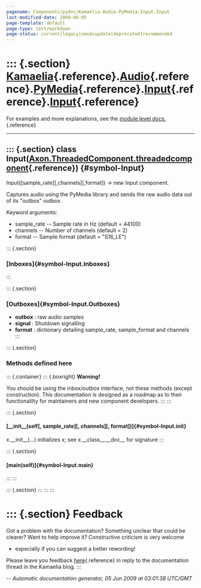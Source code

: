 ```yaml
---
pagename: Components/pydoc/Kamaelia.Audio.PyMedia.Input.Input
last-modified-date: 2009-06-05
page-template: default
page-type: text/markdown
page-status: current|legacy|needsupdate|deprecated|recommended
---
```

::: {.section}
[Kamaelia](/Components/pydoc/Kamaelia.html){.reference}.[Audio](/Components/pydoc/Kamaelia.Audio.html){.reference}.[PyMedia](/Components/pydoc/Kamaelia.Audio.PyMedia.html){.reference}.[Input](/Components/pydoc/Kamaelia.Audio.PyMedia.Input.html){.reference}.[Input](/Components/pydoc/Kamaelia.Audio.PyMedia.Input.Input.html){.reference}
===============================================================================================================================================================================================================================================================================================================================================

For examples and more explanations, see the [module level
docs.](/Components/pydoc/Kamaelia.Audio.PyMedia.Input.html){.reference}

------------------------------------------------------------------------

::: {.section}
class Input([Axon.ThreadedComponent.threadedcomponent](/Docs/Axon/Axon.ThreadedComponent.threadedcomponent.html){.reference}) {#symbol-Input}
-----------------------------------------------------------------------------------------------------------------------------

Input(\[sample\_rate\]\[,channels\]\[,format\]) -\> new Input component.

Captures audio using the PyMedia library and sends the raw audio data
out of its \"outbox\" outbox.

Keyword arguments:

-   sample\_rate \-- Sample rate in Hz (default = 44100)
-   channels \-- Number of channels (default = 2)
-   format \-- Sample format (default = \"S16\_LE\")

::: {.section}
### [Inboxes]{#symbol-Input.Inboxes}
:::

::: {.section}
### [Outboxes]{#symbol-Input.Outboxes}

-   **outbox** : raw audio samples
-   **signal** : Shutdown signalling
-   **format** : dictionary detailing sample\_rate, sample\_format and
    channels
:::

::: {.section}
### Methods defined here

::: {.container}
::: {.boxright}
**Warning!**

You should be using the inbox/outbox interface, not these methods
(except construction). This documentation is designed as a roadmap as to
their functionalilty for maintainers and new component developers.
:::
:::

::: {.section}
#### [\_\_init\_\_(self\[, sample\_rate\]\[, channels\]\[, format\])]{#symbol-Input.__init__}

x.\_\_init\_\_(\...) initializes x; see x.\_\_class\_\_.\_\_doc\_\_ for
signature
:::

::: {.section}
#### [main(self)]{#symbol-Input.main}
:::
:::

::: {.section}
:::
:::
:::

::: {.section}
Feedback
========

Got a problem with the documentation? Something unclear that could be
clearer? Want to help improve it? Constructive criticism is very welcome
- especially if you can suggest a better rewording!

Please leave you feedback
[here](../../../cgi-bin/blog/blog.cgi?rm=viewpost&nodeid=1142023701){.reference}
in reply to the documentation thread in the Kamaelia blog.
:::

*\-- Automatic documentation generator, 05 Jun 2009 at 03:01:38 UTC/GMT*
